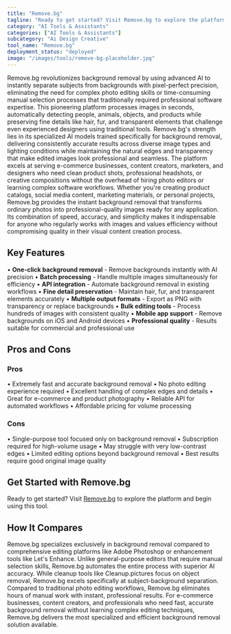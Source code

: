 ```yaml
---
title: "Remove.bg"
tagline: "Ready to get started? Visit Remove.bg to explore the platform and begin using..."
category: "AI Tools & Assistants"
categories: ["AI Tools & Assistants"]
subcategory: "Ai Design Creative"
tool_name: "Remove.bg"
deployment_status: "deployed"
image: "/images/tools/remove-bg-placeholder.jpg"
---
```

Remove.bg revolutionizes background removal by using advanced AI to instantly separate subjects from backgrounds with pixel-perfect precision, eliminating the need for complex photo editing skills or time-consuming manual selection processes that traditionally required professional software expertise. This pioneering platform processes images in seconds, automatically detecting people, animals, objects, and products while preserving fine details like hair, fur, and transparent elements that challenge even experienced designers using traditional tools. Remove.bg's strength lies in its specialized AI models trained specifically for background removal, delivering consistently accurate results across diverse image types and lighting conditions while maintaining the natural edges and transparency that make edited images look professional and seamless. The platform excels at serving e-commerce businesses, content creators, marketers, and designers who need clean product shots, professional headshots, or creative compositions without the overhead of hiring photo editors or learning complex software workflows. Whether you're creating product catalogs, social media content, marketing materials, or personal projects, Remove.bg provides the instant background removal that transforms ordinary photos into professional-quality images ready for any application. Its combination of speed, accuracy, and simplicity makes it indispensable for anyone who regularly works with images and values efficiency without compromising quality in their visual content creation process.

## Key Features

• **One-click background removal** - Remove backgrounds instantly with AI precision
• **Batch processing** - Handle multiple images simultaneously for efficiency
• **API integration** - Automate background removal in existing workflows
• **Fine detail preservation** - Maintain hair, fur, and transparent elements accurately
• **Multiple output formats** - Export as PNG with transparency or replace backgrounds
• **Bulk editing tools** - Process hundreds of images with consistent quality
• **Mobile app support** - Remove backgrounds on iOS and Android devices
• **Professional quality** - Results suitable for commercial and professional use

## Pros and Cons

### Pros
• Extremely fast and accurate background removal
• No photo editing experience required
• Excellent handling of complex edges and details
• Great for e-commerce and product photography
• Reliable API for automated workflows
• Affordable pricing for volume processing

### Cons
• Single-purpose tool focused only on background removal
• Subscription required for high-volume usage
• May struggle with very low-contrast edges
• Limited editing options beyond background removal
• Best results require good original image quality

## Get Started with Remove.bg

Ready to get started? Visit [Remove.bg](https://www.remove.bg) to explore the platform and begin using this tool.

## How It Compares

Remove.bg specializes exclusively in background removal compared to comprehensive editing platforms like Adobe Photoshop or enhancement tools like Let's Enhance. Unlike general-purpose editors that require manual selection skills, Remove.bg automates the entire process with superior AI accuracy. While cleanup tools like Cleanup.pictures focus on object removal, Remove.bg excels specifically at subject-background separation. Compared to traditional photo editing workflows, Remove.bg eliminates hours of manual work with instant, professional results. For e-commerce businesses, content creators, and professionals who need fast, accurate background removal without learning complex editing techniques, Remove.bg delivers the most specialized and efficient background removal solution available.
